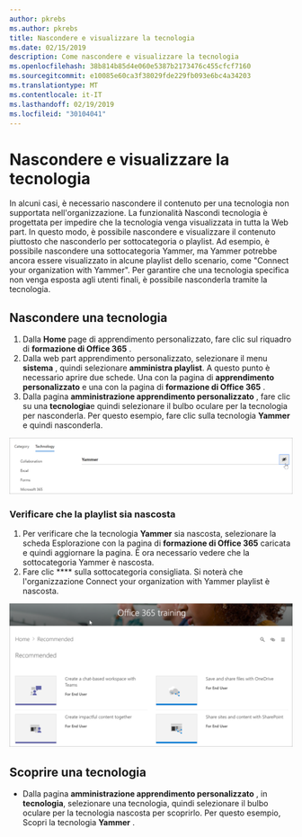 ```yaml
---
author: pkrebs
ms.author: pkrebs
title: Nascondere e visualizzare la tecnologia
ms.date: 02/15/2019
description: Come nascondere e visualizzare la tecnologia
ms.openlocfilehash: 38b814b85d4e060e5387b2173476c455cfcf7160
ms.sourcegitcommit: e10085e60ca3f38029fde229fb093e6bc4a34203
ms.translationtype: MT
ms.contentlocale: it-IT
ms.lasthandoff: 02/19/2019
ms.locfileid: "30104041"
---
```

# <a name="hide-and-show-technology"></a>Nascondere e visualizzare la tecnologia

In alcuni casi, è necessario nascondere il contenuto per una tecnologia non supportata nell'organizzazione. La funzionalità Nascondi tecnologia è progettata per impedire che la tecnologia venga visualizzata in tutta la Web part. In questo modo, è possibile nascondere e visualizzare il contenuto piuttosto che nasconderlo per sottocategoria o playlist. Ad esempio, è possibile nascondere una sottocategoria Yammer, ma Yammer potrebbe ancora essere visualizzato in alcune playlist dello scenario, come "Connect your organization with Yammer". Per garantire che una tecnologia specifica non venga esposta agli utenti finali, è possibile nasconderla tramite la tecnologia. 

## <a name="hide-a-technology"></a>Nascondere una tecnologia

1. Dalla **Home** page di apprendimento personalizzato, fare clic sul riquadro di **formazione di Office 365** .
2. Dalla web part apprendimento personalizzato, selezionare il menu **sistema** , quindi selezionare **amministra playlist**. A questo punto è necessario aprire due schede. Una con la pagina di **apprendimento personalizzato** e una con la pagina di **formazione di Office 365** . 
3. Dalla pagina **amministrazione apprendimento personalizzato** , fare clic su una **tecnologia**e quindi selezionare il bulbo oculare per la tecnologia per nasconderla. Per questo esempio, fare clic sulla tecnologia **Yammer** e quindi nasconderla.  

![CG-hidetech. png](media/cg-hidetech.png)

### <a name="verify-the-playlist-is-hidden"></a>Verificare che la playlist sia nascosta
1. Per verificare che la tecnologia **Yammer** sia nascosta, selezionare la scheda Esplorazione con la pagina di **formazione di Office 365** caricata e quindi aggiornare la pagina. È ora necessario vedere che la sottocategoria Yammer è nascosta. 
2. Fare clic **** sulla sottocategoria consigliata. Si noterà che l'organizzazione Connect your organization with Yammer playlist è nascosta. 

![CG-hidetechrefresh. png](media/cg-hidetechrefresh.png)

## <a name="unhide-a-technology"></a>Scoprire una tecnologia

- Dalla pagina **amministrazione apprendimento personalizzato** , in **tecnologia**, selezionare una tecnologia, quindi selezionare il bulbo oculare per la tecnologia nascosta per scoprirlo. Per questo esempio, Scopri la tecnologia **Yammer** . 